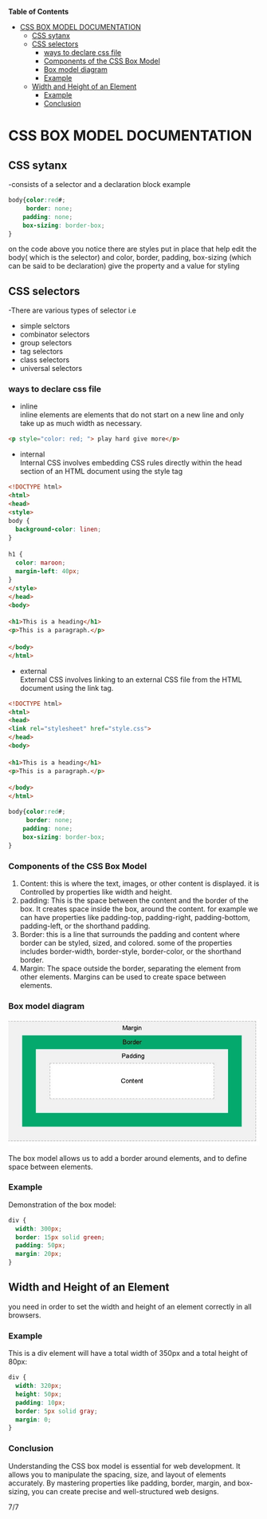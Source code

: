<!-- START doctoc generated TOC please keep comment here to allow auto update -->
<!-- DON'T EDIT THIS SECTION, INSTEAD RE-RUN doctoc TO UPDATE -->
**Table of Contents** 

- [CSS BOX MODEL DOCUMENTATION](#css-box-model-documentation)
  - [CSS sytanx](#css-sytanx)
  - [CSS selectors](#css-selectors)
    - [ways to declare css file](#ways-to-declare-css-file)
    - [Components of the CSS Box Model](#components-of-the-css-box-model)
    - [Box model diagram](#box-model-diagram)
    - [Example](#example)
  - [Width and Height of an Element](#width-and-height-of-an-element)
    - [Example](#example-1)
    - [Conclusion](#conclusion)

<!-- END doctoc generated TOC please keep comment here to allow auto update -->

# CSS BOX MODEL DOCUMENTATION

## CSS sytanx
-consists of a selector and a declaration block example
```css
body{color:red#;
     border: none;
    padding: none;
    box-sizing: border-box;
}   
```
on the code above you notice there are styles put in place that help edit the body( which is the selector)
and color, border, padding, box-sizing (which can be said to be declaration) give the property and a value for styling
## CSS selectors
-There are various types of selector i.e
- simple selctors
- combinator selectors
- group selectors
- tag selectors
- class selectors
- universal selectors

  
### ways to declare css file
- inline   
inline elements are elements that do not start on a new line and only take up as much width as necessary. 
```html
<p style="color: red; "> play hard give more</p>
```
- internal   
Internal CSS involves embedding CSS rules directly within the head section of an HTML document using the style tag
```html
<!DOCTYPE html>
<html>
<head>
<style>
body {
  background-color: linen;
}

h1 {
  color: maroon;
  margin-left: 40px;
}
</style>
</head>
<body>

<h1>This is a heading</h1>
<p>This is a paragraph.</p>

</body>
</html>
```
- external   
External CSS involves linking to an external CSS file from the HTML document using the link tag. 
```html
<!DOCTYPE html>
<html>
<head>
<link rel="stylesheet" href="style.css">
</head>
<body>

<h1>This is a heading</h1>
<p>This is a paragraph.</p>

</body>
</html>  
```

```css
body{color:red#;
     border: none;
    padding: none;
    box-sizing: border-box;
} 
```
### Components of the CSS Box Model
1. Content: this is where the text, images, or other content is displayed. it is Controlled by properties like width and height.
1. padding: This is the space between the content and the border of the box. It creates space inside the box, around the content. for example we can have properties like padding-top, padding-right, padding-bottom, padding-left, or the shorthand padding.
1. Border: this is a line that surrounds the padding and content where border can be styled, sized, and colored. some of the properties includes border-width, border-style, border-color, or the shorthand border.  
1. Margin: The space outside the border, separating the element from other elements. Margins can be used to create space between elements.  

### Box model diagram
![css box model](./assets/box%20mode.jpg)

The box model allows us to add a border around elements, and to define space between elements.   
### Example
Demonstration of the box model:

```css
div {
  width: 300px;
  border: 15px solid green;
  padding: 50px;
  margin: 20px;
}
```
## Width and Height of an Element
you need in order to set the width and height of an element correctly in all browsers.  
### Example
This is a div element will have a total width of 350px and a total height of 80px: 
```css
div {
  width: 320px;
  height: 50px;
  padding: 10px;
  border: 5px solid gray;
  margin: 0;
}
``` 
### Conclusion
Understanding the CSS box model is essential for web development. It allows you to manipulate the spacing, size, and layout of elements accurately. By mastering properties like padding, border, margin, and box-sizing, you can create precise and well-structured web designs.


7/7





